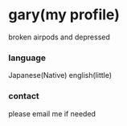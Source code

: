 # gary(my profile)
broken airpods and depressed
### language
Japanese(Native)
english(little)
### contact
please email me if needed

